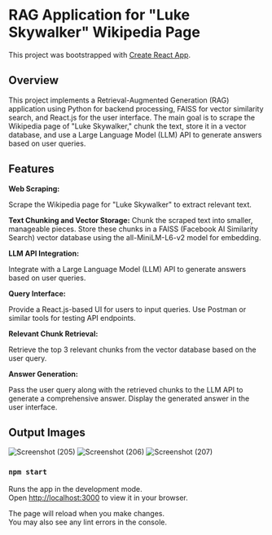 # RAG Application for "Luke Skywalker" Wikipedia Page

This project was bootstrapped with [Create React App](https://github.com/facebook/create-react-app).

## Overview

This project implements a Retrieval-Augmented Generation (RAG) application using Python for backend processing, FAISS for vector similarity search, and React.js for the user interface. The main goal is to scrape the Wikipedia page of "Luke Skywalker," chunk the text, store it in a vector database, and use a Large Language Model (LLM) API to generate answers based on user queries.



## Features

**Web Scraping:**

Scrape the Wikipedia page for "Luke Skywalker" to extract relevant text.

**Text Chunking and Vector Storage:**
Chunk the scraped text into smaller, manageable pieces.
Store these chunks in a FAISS (Facebook AI Similarity Search) vector database using the all-MiniLM-L6-v2 model for embedding.

**LLM API Integration:**

Integrate with a Large Language Model (LLM) API to generate answers based on user queries.


**Query Interface:**

Provide a React.js-based UI for users to input queries.
Use Postman or similar tools for testing API endpoints.

**Relevant Chunk Retrieval:**

Retrieve the top 3 relevant chunks from the vector database based on the user query.

**Answer Generation:**

Pass the user query along with the retrieved chunks to the LLM API to generate a comprehensive answer.
Display the generated answer in the user interface.

## Output Images
![Screenshot (205)](https://github.com/saishchaskar/sky-walker/assets/102912746/ab1e12f0-b14f-4050-a104-b6f0f1b63e7c)
![Screenshot (206)](https://github.com/saishchaskar/sky-walker/assets/102912746/cb21af93-38b2-4d5c-a3f3-d385d8603b9f)
![Screenshot (207)](https://github.com/saishchaskar/sky-walker/assets/102912746/c666f0dd-a2ea-4658-a81c-10b86ea2ff9e)



### `npm start`

Runs the app in the development mode.\
Open [http://localhost:3000](http://localhost:3000) to view it in your browser.

The page will reload when you make changes.\
You may also see any lint errors in the console.

